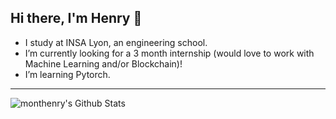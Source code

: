 ## Hi there, I'm Henry 👋

- I study at INSA Lyon, an engineering school.
- I’m currently looking for a 3 month internship (would love to work with Machine Learning and/or Blockchain)!
- I’m learning Pytorch.

---

<img align="center" alt="monthenry's Github Stats" src="https://github-readme-stats.vercel.app/api?username=monthenry&show_icons=true&hide_border=true" />

[website]: https://32devstudio.github.io/
[ontable]: https://ontable.fr
[instagram]: https://instagram.com/m0nhenry
[linkedin]: https://linkedin.com/in/henry-mont-30b6971a6/
